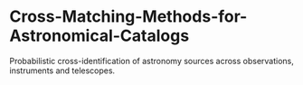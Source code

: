 # Cross-Matching-Methods-for-Astronomical-Catalogs
Probabilistic cross-identification of astronomy sources across observations, instruments and telescopes.
